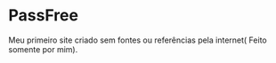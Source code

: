 # PassFree
Meu primeiro site criado sem fontes ou referências pela internet( Feito somente por mim).
